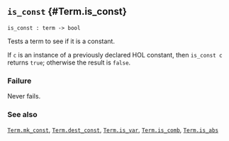 ## `is_const` {#Term.is_const}


```
is_const : term -> bool
```



Tests a term to see if it is a constant.


If `c` is an instance of a previously declared HOL constant, then
`is_const c` returns `true`; otherwise the result is `false`.

### Failure

Never fails.

### See also

[`Term.mk_const`](#Term.mk_const), [`Term.dest_const`](#Term.dest_const), [`Term.is_var`](#Term.is_var), [`Term.is_comb`](#Term.is_comb), [`Term.is_abs`](#Term.is_abs)

